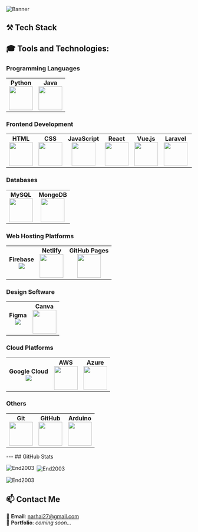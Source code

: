 ![Banner](https://readme-typing-svg.herokuapp.com?font=Fira+Code&size=26&duration=4000&pause=1000&color=00F7FF&vCenter=true&center=true&width=900&lines=Hi+there+👋+I'm+Dechawut;Full-Stack+Developer+%7C+Cloud+Learner;Code.+Deploy.+Repeat.)
## ⚒️ Tech Stack

## 🎓 Tools and Technologies:

### Programming Languages
<center>
<table>
    <tbody>
        <tr>
            <td align="center">
                <span><strong>Python</strong></span><br/>
                <img height="64px" width="64px" src="https://cdn.svgporn.com/logos/python.svg">
            </td>
            <td align="center">
                <span><strong>Java</strong></span><br/>
                <img height="64px" width="64px" src="https://cdn.svgporn.com/logos/java.svg">
            </td>
        </tr>
    </tbody>
</table>
</center>

### Frontend Development
<center>
<table>
    <tbody>
        <tr>
            <td align="center">
                <span><strong>HTML</strong></span><br/>
                <img height="64px" width="64px" src="https://cdn.svgporn.com/logos/html-5.svg">
            </td>
            <td align="center">
                <span><strong>CSS</strong></span><br/>
                <img height="64px" width="64px" src="https://cdn.svgporn.com/logos/css-3.svg">
            </td>
            <td align="center">
                <span><strong>JavaScript</strong></span><br/>
                <img height="64px" width="64px" src="https://cdn.svgporn.com/logos/javascript.svg">
            </td>
            <td align="center">
                <span><strong>React</strong></span><br/>
                <img height="64px" width="64px" src="https://cdn.svgporn.com/logos/react.svg">
            </td>
            <td align="center">
                <span><strong>Vue.js</strong></span><br/>
                <img height="64px" width="64px" src="https://upload.wikimedia.org/wikipedia/commons/thumb/9/95/Vue.js_Logo_2.svg/1200px-Vue.js_Logo_2.svg.png">
            </td>
            <td align="center">
                <span><strong>Laravel</strong></span><br/>
                <img height="64px" width="64px" src="https://upload.wikimedia.org/wikipedia/commons/thumb/9/9a/Laravel.svg/1200px-Laravel.svg.png">
            </td>
            <td align="center">
                <span><strong>Bootstrap</strong></span><br/>
                <img height="64px" width="64px" src="https://cdn.svgporn.com/logos/bootstrap.svg">
            </td>
            <td align="center">
                <span><strong>PHP</strong></span><br/>
                <img height="64px" width="64px" src="https://upload.wikimedia.org/wikipedia/commons/thumb/2/27/PHP-logo.svg/1200px-PHP-logo.svg.png">
            </td>
        </tr>
    </tbody>
</table>
</center>

### Databases
<center>
<table>
    <tbody>
        <tr>
            <td align="center">
                <span><strong>MySQL</strong></span><br/>
                <img height="64px" width="64px" src="https://www.vectorlogo.zone/logos/mysql/mysql-horizontal.svg">
            </td>
            <td align="center">
                <span><strong>MongoDB</strong></span><br/>
                <img height="64px" width="64px" src="https://miro.medium.com/v2/resize:fit:512/1*doAg1_fMQKWFoub-6gwUiQ.png">
            </td>
        </tr>
    </tbody>
</table>
</center>

### Web Hosting Platforms
<center>
<table>
    <tbody>
        <tr>
            <td align="center">
                <span><strong>Firebase</strong></span><br/>
                <img src="https://miro.medium.com/v2/resize:fit:90/1*R4c8lHBHuH5qyqOtZb3h-w.png">
            </td>
            <td align="center">
                <span><strong>Netlify</strong></span><br/>
                <img height="64px" width="64px" src="https://www.vectorlogo.zone/logos/netlify/netlify-icon.svg">
            </td>
            <td align="center">
                <span><strong>GitHub Pages</strong></span><br/>
                <img height="64px" width="64px" src="https://www.vectorlogo.zone/logos/github/github-icon.svg">
            </td>
        </tr>
    </tbody>
</table>
</center>

### Design Software
<center>
<table>
    <tbody>
        <tr>
            <td align="center">
                <span><strong>Figma</strong></span><br/>
                <img src="https://www.vectorlogo.zone/logos/figma/figma-icon.svg">
            </td>
            <td align="center">
                <span><strong>Canva</strong></span><br/>
                <img height="64px" width="64px" src="https://www.vectorlogo.zone/logos/canva/canva-icon.svg">
            </td>
        </tr>
    </tbody>
</table>
</center>

### Cloud Platforms
<center>
<table>
    <tbody>
        <tr>
            <td align="center">
                <span><strong>Google Cloud</strong></span><br/>
                <img src="https://cdn.worldvectorlogo.com/logos/google-cloud-1.svg">
            </td>
            <td align="center">
                <span><strong>AWS</strong></span><br/>
                <img height="64px" width="64px" src="https://www.vectorlogo.zone/logos/amazon_aws/amazon_aws-icon.svg">
            </td>
            <td align="center">
                <span><strong>Azure</strong></span><br/>
                <img height="64px" width="64px" src="https://www.vectorlogo.zone/logos/microsoft_azure/microsoft_azure-icon.svg">
            </td>
        </tr>
    </tbody>
</table>
</center>

### Others
<center>
<table>
    <tbody>
        <tr>
            <td align="center">
                <span><strong>Git</strong></span><br/>
                <img height="64px" width="64px" src="https://www.vectorlogo.zone/logos/git-scm/git-scm-icon.svg">
            </td>
            <td align="center">
                <span><strong>GitHub</strong></span><br/>
                <img height="64px" width="64px" src="https://www.vectorlogo.zone/logos/github/github-tile.svg">
            </td>
            <td align="center">
                <span><strong>Arduino</strong></span><br/>
                <img height="64px" width="64px" src="https://www.vectorlogo.zone/logos/arduino/arduino-icon.svg">
            </td>
        </tr>
    </tbody>
</table>
</center>
---
## GitHub Stats
<p><img align="left" src="https://github-readme-stats.vercel.app/api/top-langs?username=End2003&show_icons=true&locale=en&layout=compact" alt="End2003" /></p>
<p>&nbsp;<img align="center" src="https://github-readme-stats.vercel.app/api?username=End2003&show_icons=true&locale=en" alt="End2003" /></p>
<p><img align="center" src="https://github-readme-streak-stats.herokuapp.com/?user=End2003&" alt="End2003" /></p>

## 📫 Contact Me
📧 **Email**: narhai27@gmail.com  
🔗 **Portfolio**: _coming soon..._
